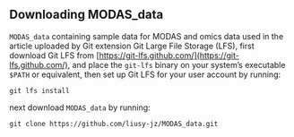 ## Downloading MODAS_data
`MODAS_data` containing sample data for MODAS and omics data used in the article uploaded by Git extension Git Large File Storage (LFS), first download Git LFS from [https://git-lfs.github.com/](https://git-lfs.github.com/),  and place the `git-lfs` binary on your system’s executable `$PATH` or equivalent, then set up Git LFS for your user account by running:
```
git lfs install
```
next download `MODAS_data` by running:
```
git clone https://github.com/liusy-jz/MODAS_data.git
```
